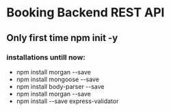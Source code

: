 # Booking Backend REST API
 
## Only first time npm init -y

### installations untill now:

- npm install morgan --save 
- npm install mongoose --save
- npm install body-parser --save
- npm install morgan --save
- npm install --save express-validator

